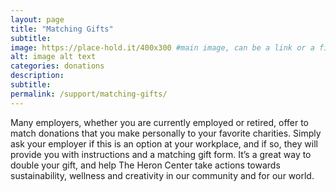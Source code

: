 ```yaml
---
layout: page
title: "Matching Gifts"
subtitle: 
image: https://place-hold.it/400x300 #main image, can be a link or a file in assets/img/portfolio
alt: image alt text
categories: donations
description:
subtitle:
permalink: /support/matching-gifts/
---
```


Many employers, whether you are currently employed or retired, offer to match donations that you make personally to your favorite charities. Simply ask your employer if this is an option at your workplace, and if so, they will provide you with instructions and a matching gift form. It’s a great way to double your gift, and help The Heron Center take actions towards sustainability, wellness and creativity in our community and for our world.